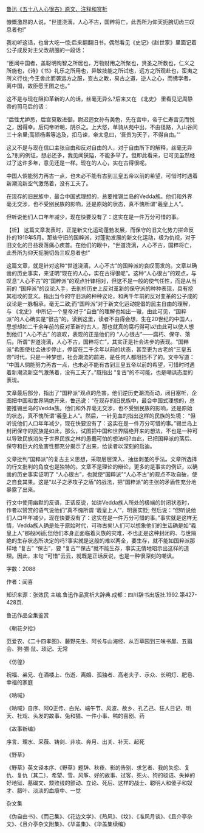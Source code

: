 [鲁迅《五十八人心很古》原文、注释和赏析](https://www.vrrw.net/wx/9522.html)

慷慨激昂的人说，“世道浇漓，人心不古，国粹将亡，此吾所为仰天扼腕切齿三叹息者也!”

我初听这话，也曾大吃一惊;后来翻翻旧书，偶然看见《史记》《赵世家》里面记着公子成反对主父改胡服的一段话：

“臣闻中国者，盖聪明徇智之所居也，万物财用之所聚也，贤圣之所教也，仁义之所施也，《诗》《书》礼乐之所用也，异敏技能之所试也，远方之所观赴也，蛮夷之所义行也;今王舍此而袭远方之服，变古之教，易古之道，逆人之心，而怫学者，离中国，故臣愿王图之也。”

这不是与现在阻抑革新的人的话，丝毫无异么?后来又在 《北史》 里看见记周静帝的司马后的话：

“后性尤妒忌，后宫莫敢进御。尉迟迥女孙有美色，先在宫中，帝于仁寿宫见而悦之，因得幸。后伺帝听朝，阴杀之。上大怒，单骑从苑中出，不由径路，入山谷间三十余里;高颎杨素等追及，扣马谏，帝太息曰，‘吾贵为天子，不得自由。’”

这又不是与现在信口主张自由和反对自由的人，对于自由所下的解释，丝毫无异么?别的例证，想必还多，我见闻狭隘，不能多举了。但即此看来，已可见虽然经过了这许多年，意见还是一样。现在的人心，实在古得很呢。

中国人倘能努力再古一点，也未必不能有古到三皇五帝以前的希望，可惜时时遇着新潮流新空气激荡着，没有工夫了。

在现存的旧民族中，最合中国式理想的，总要推锡兰岛的Vedda族。他们和外界毫无交涉，也不受别民族的影响，还是原始的状态，真不愧所谓“羲皇上人”。

但听说他们人口年年减少，现在快要没有了：这实在是一件万分可惜的事。



【析】 这篇文章发表时，正是新文化运动蓬勃发展，而保守的旧文化势力拼命反扑的1919年5月。那些守旧的国粹派，对蓬勃发展的新文化运动，极为仇视，对于旧文化的日益衰落痛心疾首。在他们的眼中，“世道浇漓，人心不古，国粹将亡，此吾所为仰天扼腕切齿三叹息者也!”

这篇文章，就是针对这种“世道浇漓，人心不古”的国粹派的哀叹而发的。文章以确凿的历史事实，来证明“现在的人心，实在古得很呢”。这种“人心很古”的观点，与叹息“人心不古”的“国粹派”的观点针锋相对，但这不是一般的使气任性，而是从当前的 “国粹派”的议论入手，去剖析历史上反对革新的保守派的种种表现，具有挖其祖坟的意义。指出当今的守旧派的种种议论，和两千年前的反对变革的公子成的议论是一脉相承，毫无二致;而“国粹派”对于新文化运动提倡的民主自由的理解，与 《北史》 中所记一个皇帝对于“自由”的理解也如出一辙，由此可见，“国粹派”的人心确实是“很古”的。读到这里，读者不由得会想，生在20世纪的中国人，思想却如二千余年前的反对革新的古人，那也就真的腐朽得可以!由此可以使人想到他们 “人心不古” 的哀叹，表现的正是他们的 “人心很古”——腐朽、保守、落后。所谓“世道浇漓，人心不古，国粹将亡”，其实正是社会进步的表现。“国粹派”希图使社会进步停止，停留在二千余年以前的状态，甚至更为古老的“三皇五帝”时代，只是一种梦想，社会潮流的前进，是任何人都阻挡不了的。文中写道： “中国人倘能努力再古一点，也未必不能有古到三皇五帝以前的希望，可惜时时遇着新潮流新空气激荡着，没有工夫了。”既指出 “复古”的不可能，也是嘲讽态度的表现。

文章最后部分，指出了“国粹派”观点的危害。他们逆历史潮流而动，闭目塞听，企图把中国和世界隔绝开来，鲁迅说：“在现存的旧民族中，最合中国式理想的，总要推锡兰岛的Vedda族。他们和外界毫无交涉，也不受别民族的影响，还是原始的状态，真不愧所谓“羲皇上人”。然后，一针见血的指出这样的民族的处境： “但听说他们人口年年减少，现在快要没有了：这实在是一件万分可惜的事。”锡兰岛上封闭保守的民族是如此，那么，试图把中国和世界隔绝开来的想法，不也是一种可以导致民族消失于世界民族之林的愚蠢可怕的想法吗?由此，已把国粹派的落后、保守和巨大的危害性都充分揭示了出来，给读者以深刻的启迪。

文章批判“国粹派”的复古主义思想，采取层层深入、抽丝剥茧的手法。文章所选择的行文批判的角度也是独特的。文章不是理论的辩论，更多的是事实的例证，以确凿的历史事实证明了 “人心很古”，也就使“国粹派”“人心不古”的观点不攻自破，使之自食其果。这是“以子之矛攻子之盾”的战法，把“国粹派”的主张的矛盾性充分地暴露了出来。

行文中使用幽默的反语，正话反说，如讲Vedda族人所处的极端的封闭状态时，作者以赞赏的语气说他们“真不愧所谓 ‘羲皇上人’”，明褒实贬; 然后说：“但听说他们人口年年减少，现在快要没有了：这实在是一件万分可惜的事。”事实就是这样无情，Vedda族人确是处于原始时代，可称古矣!人们可以想象他们的生话确是如“羲皇上人”那般闲适;但他们本身正面临着灭族的灾难，不也正是这种封闭的、与世隔绝的生存状态所决定的吗?事实就是这般的难以两全，要生存，就不能如国粹派那样地 “复古” “保古”，要 “复古”“保古”就不能生存，事实无情地昭示出这样的道理。因此，末句 “可惜”云云，就既是正话反说，也是一种很深刻的嘲讽。

字数：2088

作者：闻喜

知识来源：张效民 主编.鲁迅作品赏析大辞典.成都：四川辞书出版社.1992.第427-428页.

鲁迅作品全集鉴赏

《朝花夕拾》

范爱农、《二十四孝图》、藤野先生、阿长与山海经、从百草园到三味书屋、五猖会、狗·猫·鼠、琐记、无常

《仿徨》

祝福、弟兄、在酒楼上、伤逝、离婚、孤独者、高老夫子、示众、长明灯、肥皂、幸福的家庭

《呐喊》

《呐喊》自序、阿Q正传、白光、端午节、风波、故乡、孔乙己、狂人日记、明天、社戏、头发的故事、兔和猫、一件小事、鸭的喜剧、药

《故事新编》

序言、理水、采薇、铸剑、非攻、奔月、出关、补天、起死

《野草》

《野草》英文译本序、《野草》题辞、秋夜、影的告别、求乞者、我的失恋、复仇、复仇〔其二〕、希望、雪、风筝、好的故事、过客、死火、狗的驳诘、失掉的好地狱、墓碣文、颓败线的颤动、立论、死后、这样的战士、聪明人和傻子和奴才、腊叶、淡淡的血痕中、一觉

杂文集

《伪自由书》、《而己集》、《花边文学》、《热风》、《坟》、《准风月谈》、《且介亭杂文》、《且介亭杂文附集》、《华盖集》、《华盖集续编》


